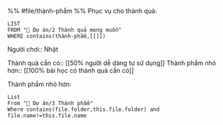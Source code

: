 %%
#file/thành-phẩm
%%
Phục vụ cho thành quả:
```dataview
LIST
FROM "📐 Dự án/2 Thành quả mong muốn"
WHERE contains(thành-phẩm,[[]])
```
Người chơi:: Nhật

Thành quả cần có:: [[50% người dễ dàng tự sử dụng]]
Thành phẩm nhỏ hơn:: [[100% bài học có thành quả cần có]]

Thành phẩm nhỏ hơn:
```dataview
List 
From "📐 Dự án/3 Thành phẩm" 
Where contains(file.folder,this.file.folder) and file.name!=this.file.name
```